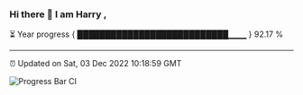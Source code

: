### Hi there 👋 I am Harry , 

⏳ Year progress { ███████████████████████████▁▁▁ } 92.17 %

---

⏰ Updated on Sat, 03 Dec 2022 10:18:59 GMT

![Progress Bar CI](https://github.com/duykhang68/duykhang68/workflows/Progress%20Bar%20CI/badge.svg)

